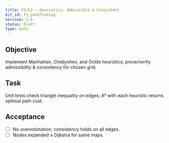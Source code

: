 ```yaml
---
title: F3/k2 — Heuristics: Admissible & Consistent
kit_id: f3_pathfinding
version: 1.0
status: Draft
type: kata
---
```

## Objective
Implement Manhattan, Chebyshev, and Octile heuristics; prove/verify admissibility & consistency for chosen grid.
## Task
Unit tests check triangle inequality on edges; A* with each heuristic returns optimal path cost.
## Acceptance
- [ ] No overestimation; consistency holds on all edges.
- [ ] Nodes expanded ≤ Dijkstra for same maps.